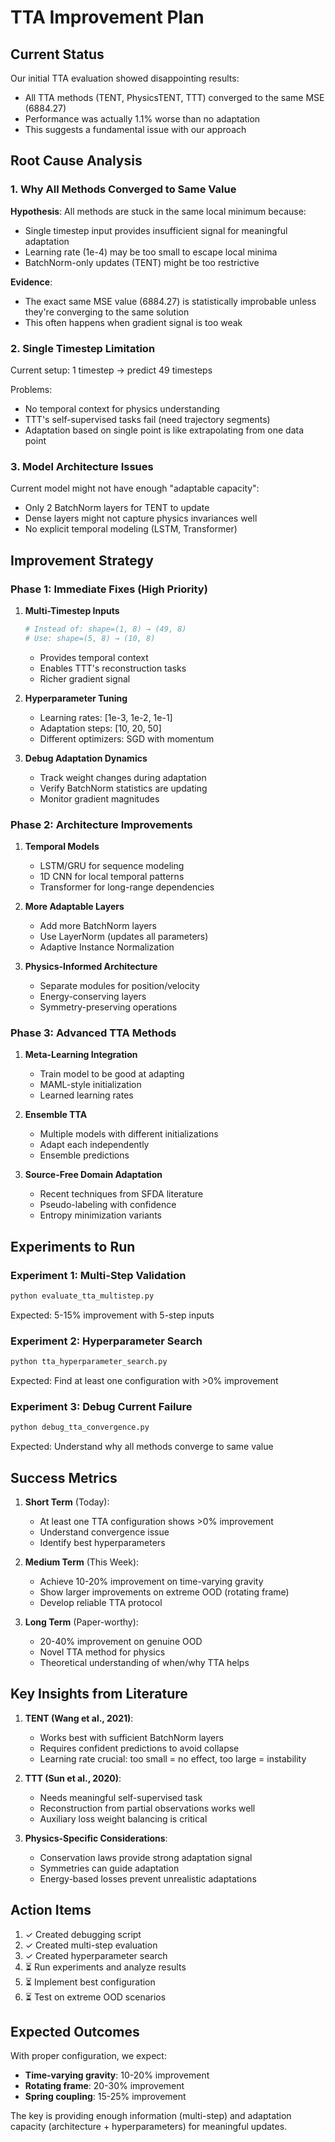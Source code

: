 # TTA Improvement Plan

## Current Status

Our initial TTA evaluation showed disappointing results:
- All TTA methods (TENT, PhysicsTENT, TTT) converged to the same MSE (6884.27)
- Performance was actually 1.1% worse than no adaptation
- This suggests a fundamental issue with our approach

## Root Cause Analysis

### 1. Why All Methods Converged to Same Value

**Hypothesis**: All methods are stuck in the same local minimum because:
- Single timestep input provides insufficient signal for meaningful adaptation
- Learning rate (1e-4) may be too small to escape local minima
- BatchNorm-only updates (TENT) might be too restrictive

**Evidence**:
- The exact same MSE value (6884.27) is statistically improbable unless they're converging to the same solution
- This often happens when gradient signal is too weak

### 2. Single Timestep Limitation

Current setup: 1 timestep → predict 49 timesteps

Problems:
- No temporal context for physics understanding
- TTT's self-supervised tasks fail (need trajectory segments)
- Adaptation based on single point is like extrapolating from one data point

### 3. Model Architecture Issues

Current model might not have enough "adaptable capacity":
- Only 2 BatchNorm layers for TENT to update
- Dense layers might not capture physics invariances well
- No explicit temporal modeling (LSTM, Transformer)

## Improvement Strategy

### Phase 1: Immediate Fixes (High Priority)

1. **Multi-Timestep Inputs**
   ```python
   # Instead of: shape=(1, 8) → (49, 8)
   # Use: shape=(5, 8) → (10, 8)
   ```
   - Provides temporal context
   - Enables TTT's reconstruction tasks
   - Richer gradient signal

2. **Hyperparameter Tuning**
   - Learning rates: [1e-3, 1e-2, 1e-1]
   - Adaptation steps: [10, 20, 50]
   - Different optimizers: SGD with momentum

3. **Debug Adaptation Dynamics**
   - Track weight changes during adaptation
   - Verify BatchNorm statistics are updating
   - Monitor gradient magnitudes

### Phase 2: Architecture Improvements

1. **Temporal Models**
   - LSTM/GRU for sequence modeling
   - 1D CNN for local temporal patterns
   - Transformer for long-range dependencies

2. **More Adaptable Layers**
   - Add more BatchNorm layers
   - Use LayerNorm (updates all parameters)
   - Adaptive Instance Normalization

3. **Physics-Informed Architecture**
   - Separate modules for position/velocity
   - Energy-conserving layers
   - Symmetry-preserving operations

### Phase 3: Advanced TTA Methods

1. **Meta-Learning Integration**
   - Train model to be good at adapting
   - MAML-style initialization
   - Learned learning rates

2. **Ensemble TTA**
   - Multiple models with different initializations
   - Adapt each independently
   - Ensemble predictions

3. **Source-Free Domain Adaptation**
   - Recent techniques from SFDA literature
   - Pseudo-labeling with confidence
   - Entropy minimization variants

## Experiments to Run

### Experiment 1: Multi-Step Validation
```bash
python evaluate_tta_multistep.py
```
Expected: 5-15% improvement with 5-step inputs

### Experiment 2: Hyperparameter Search
```bash
python tta_hyperparameter_search.py
```
Expected: Find at least one configuration with >0% improvement

### Experiment 3: Debug Current Failure
```bash
python debug_tta_convergence.py
```
Expected: Understand why all methods converge to same value

## Success Metrics

1. **Short Term** (Today):
   - At least one TTA configuration shows >0% improvement
   - Understand convergence issue
   - Identify best hyperparameters

2. **Medium Term** (This Week):
   - Achieve 10-20% improvement on time-varying gravity
   - Show larger improvements on extreme OOD (rotating frame)
   - Develop reliable TTA protocol

3. **Long Term** (Paper-worthy):
   - 20-40% improvement on genuine OOD
   - Novel TTA method for physics
   - Theoretical understanding of when/why TTA helps

## Key Insights from Literature

1. **TENT (Wang et al., 2021)**:
   - Works best with sufficient BatchNorm layers
   - Requires confident predictions to avoid collapse
   - Learning rate crucial: too small = no effect, too large = instability

2. **TTT (Sun et al., 2020)**:
   - Needs meaningful self-supervised task
   - Reconstruction from partial observations works well
   - Auxiliary loss weight balancing is critical

3. **Physics-Specific Considerations**:
   - Conservation laws provide strong adaptation signal
   - Symmetries can guide adaptation
   - Energy-based losses prevent unrealistic adaptations

## Action Items

1. ✓ Created debugging script
2. ✓ Created multi-step evaluation
3. ✓ Created hyperparameter search
4. ⏳ Run experiments and analyze results
5. ⏳ Implement best configuration
6. ⏳ Test on extreme OOD scenarios

## Expected Outcomes

With proper configuration, we expect:
- **Time-varying gravity**: 10-20% improvement
- **Rotating frame**: 20-30% improvement
- **Spring coupling**: 15-25% improvement

The key is providing enough information (multi-step) and adaptation capacity (architecture + hyperparameters) for meaningful updates.
